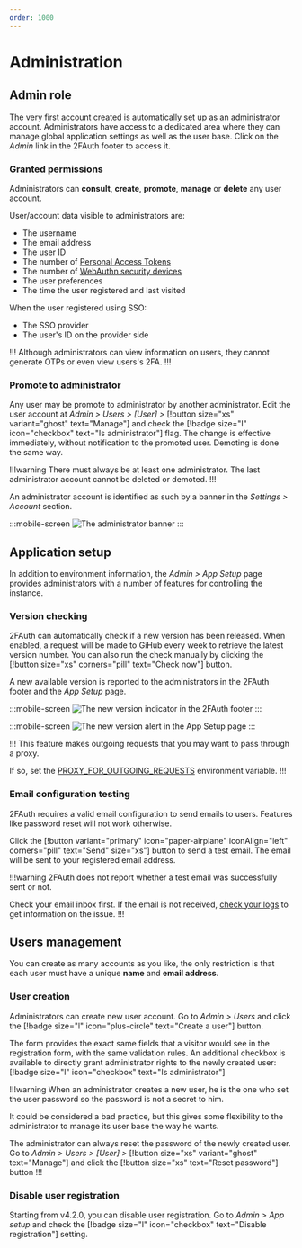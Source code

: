 ```yaml
---
order: 1000
---
```


# Administration

## Admin role

The very first account created is automatically set up as an administrator account. Administrators have access to a dedicated area where they can manage global application settings as well as the user base. Click on the _Admin_ link in the 2FAuth footer to access it.

### Granted permissions

Administrators can __consult__, __create__, __promote__, __manage__ or __delete__ any user account.

User/account data visible to administrators are:

- The username
- The email address
- The user ID
- The number of [Personal Access Tokens](/security/authentication/pat/)
- The number of [WebAuthn security devices](/security/authentication/webauthn/)
- The user preferences
- The time the user registered and last visited

When the user registered using SSO:

- The SSO provider
- The user's ID on the provider side

!!!
Although administrators can view information on users, they cannot generate OTPs or even view users's 2FA.
!!!

### Promote to administrator

Any user may be promote to administrator by another administrator. Edit the user account at _Admin > Users > [User] >_ [!button size="xs" variant="ghost" text="Manage"] and check the [!badge size="l" icon="checkbox" text="Is administrator"] flag. The change is effective immediately, without notification to the promoted user. Demoting is done the same way.

!!!warning
There must always be at least one administrator. The last administrator account cannot be deleted or demoted.
!!!

An administrator account is identified as such by a banner in the _Settings > Account_ section.

:::mobile-screen
![The administrator banner](/static/admin_account_banner.png)
:::

## Application setup

In addition to environment information, the _Admin > App Setup_ page provides administrators with a number of features for controlling the instance.

### Version checking

2FAuth can automatically check if a new version has been released. When enabled, a request will be made to GiHub every week to retrieve the latest version number. You can also run the check manually by clicking the [!button size="xs" corners="pill" text="Check now"] button.

A new available version is reported to the administrators in the 2FAuth footer and the _App Setup_ page.

:::mobile-screen
![The new version indicator in the 2FAuth footer](/static/new_version_available.png)
:::

:::mobile-screen
![The new version alert in the _App Setup_ page](/static/new_version_available_appsetup.png)
:::

!!!
This feature makes outgoing requests that you may want to pass through a proxy.

If so, set the [PROXY_FOR_OUTGOING_REQUESTS](/getting-started/configuration/#proxy_for_outgoing_requests) environment variable.
!!!

### Email configuration testing

2FAuth requires a valid email configuration to send emails to users. Features like password reset will not work otherwise.

Click the [!button variant="primary" icon="paper-airplane" iconAlign="left" corners="pill" text="Send" size="xs"] button to send a test email. The email will be sent to your registered email address.

!!!warning
2FAuth does not report whether a test email was successfully sent or not.

Check your email inbox first. If the email is not received, [check your logs](/getting-started/troubleshooting/#check-logs) to get information on the issue.
!!!

## Users management

You can create as many accounts as you like, the only restriction is that each user must have a unique __name__ and __email address__.

### User creation

Administrators can create new user account. Go to _Admin > Users_ and click the [!badge size="l" icon="plus-circle" text="Create a user"] button.

The form provides the exact same fields that a visitor would see in the registration form, with the same validation rules. An additional checkbox is available to directly grant administrator rights to the newly created user: [!badge size="l" icon="checkbox" text="Is administrator"]

!!!warning
When an administrator creates a new user, he is the one who set the user password so the password is not a secret to him.

It could be considered a bad practice, but this gives some flexibility to the administrator to manage its user base the way he wants.

The administrator can always reset the password of the newly created user. Go to  _Admin > Users > [User] >_ [!button size="xs" variant="ghost" text="Manage"] and click the [!button size="xs" text="Reset password"] button
!!!

### Disable user registration

Starting from v4.2.0, you can disable user registration. Go to _Admin > App setup_ and check the [!badge size="l" icon="checkbox" text="Disable registration"] setting.